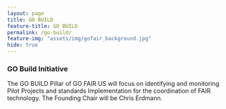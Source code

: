 ```yaml
---
layout: page
title: GO BUILD
feature-title: GO BUILD
permalink: /go-build/
feature-img: "assets/img/gofair_background.jpg"
hide: true
---
```


<h3> GO Build Initiative</h3>

<p> The GO BUILD Pillar of GO FAIR US will focus on identifying and monitoring Pilot Projects and standards Implementation for the coordination of FAIR technology. The Founding Chair will be Chris Erdmann.
 </p>
